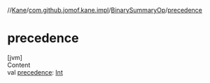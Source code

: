 //[Kane](../../index.md)/[com.github.jomof.kane.impl](../index.md)/[BinarySummaryOp](index.md)/[precedence](precedence.md)



# precedence  
[jvm]  
Content  
val [precedence](precedence.md): [Int](https://kotlinlang.org/api/latest/jvm/stdlib/kotlin/-int/index.html)  



